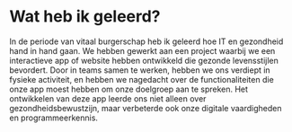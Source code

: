 # Wat heb ik geleerd?
In de periode van vitaal burgerschap heb ik geleerd hoe IT en gezondheid hand in hand gaan. We hebben gewerkt aan een project waarbij we een interactieve app of website hebben ontwikkeld die gezonde levensstijlen bevordert. Door in teams samen te werken, hebben we ons verdiept in fysieke activiteit, en hebben we nagedacht over de functionaliteiten die onze app moest hebben om onze doelgroep aan te spreken. Het ontwikkelen van deze app leerde ons niet alleen over gezondheidsbewustzijn, maar verbeterde ook onze digitale vaardigheden en programmeerkennis.